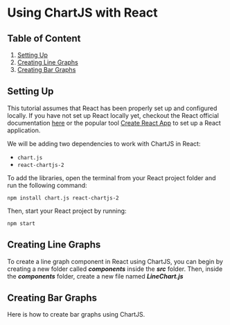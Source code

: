 # Using ChartJS with React

## Table of Content
1. [Setting Up](#setting-up)
2. [Creating Line Graphs](#creating-bar-graphs)
3. [Creating Bar Graphs](#creating-bar-graphs)

## Setting Up
This tutorial assumes that React has been properly set up and configured locally. If you have not set up React locally yet, checkout the React official documentation [here](https://react.dev/learn/installation) or the popular tool [Create React App](https://create-react-app.dev/docs/getting-started) to set up a React application.

We will be adding two dependencies to work with ChartJS in React:
- `chart.js`
- `react-chartjs-2`

To add the libraries, open the terminal from your React project folder and run the following command:

```
npm install chart.js react-chartjs-2
```
Then, start your React project by running:

```
npm start
```

## Creating Line Graphs
To create a line graph component in React using ChartJS, you can begin by creating a new folder called ***components*** inside the ***src*** folder. Then, inside the ***components*** folder, create a new file named ***LineChart.js***


## Creating Bar Graphs
Here is how to create bar graphs using ChartJS.